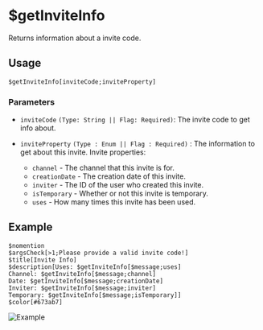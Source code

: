 # $getInviteInfo
Returns information about a invite code.

## Usage
```
$getInviteInfo[inviteCode;inviteProperty]
```

### Parameters
- `inviteCode` `(Type: String || Flag: Required)`: The invite code to get info about.

- `inviteProperty` `(Type : Enum || Flag : Required)` : The information to get about this invite. Invite properties:
  - `channel` - The channel that this invite is for.
  - `creationDate` - The creation date of this invite.
  - `inviter` - The ID of the user who created this invite.
  - `isTemporary` - Whether or not this invite is temporary.
  - `uses` - How many times this invite has been used.

## Example
```
$nomention
$argsCheck[>1;Please provide a valid invite code!]
$title[Invite Info]
$description[Uses: $getInviteInfo[$message;uses]
Channel: $getInviteInfo[$message;channel]
Date: $getInviteInfo[$message;creationDate]
Inviter: $getInviteInfo[$message;inviter]
Temporary: $getInviteInfo[$message;isTemporary]]
$color[#673ab7]
```

![Example](https://user-images.githubusercontent.com/69215413/122654170-88880280-d117-11eb-9123-947b48354ab6.png)
